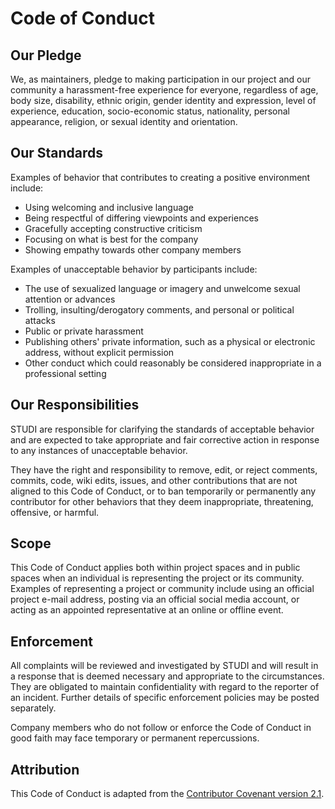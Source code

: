 Code of Conduct
===============

Our Pledge
----------

We, as maintainers, pledge to making participation in our project and
our community a harassment-free experience for everyone, regardless of age, body
size, disability, ethnic origin, gender identity and expression, level of
experience, education, socio-economic status, nationality, personal appearance,
religion, or sexual identity and orientation.

Our Standards
-------------

Examples of behavior that contributes to creating a positive environment
include:

* Using welcoming and inclusive language
* Being respectful of differing viewpoints and experiences
* Gracefully accepting constructive criticism
* Focusing on what is best for the company
* Showing empathy towards other company members

Examples of unacceptable behavior by participants include:

* The use of sexualized language or imagery and unwelcome sexual attention or
  advances
* Trolling, insulting/derogatory comments, and personal or political attacks
* Public or private harassment
* Publishing others' private information, such as a physical or electronic
  address, without explicit permission
* Other conduct which could reasonably be considered inappropriate in a
  professional setting

Our Responsibilities
--------------------

STUDI are responsible for clarifying the
standards of acceptable behavior and are expected to take appropriate and fair
corrective action in response to any instances of unacceptable behavior.

They have the right and responsibility to remove, edit, or reject
comments, commits, code, wiki edits, issues, and other contributions that are
not aligned to this Code of Conduct, or to ban temporarily or permanently any
contributor for other behaviors that they deem inappropriate, threatening,
offensive, or harmful.

Scope
-----

This Code of Conduct applies both within project spaces and in public spaces
when an individual is representing the project or its community. Examples of
representing a project or community include using an official project e-mail
address, posting via an official social media account, or acting as an appointed
representative at an online or offline event.

Enforcement
-----------

All complaints will be reviewed and investigated by STUDI and will result in a response that is deemed necessary and
appropriate to the circumstances. They are obligated to maintain confidentiality
with regard to the reporter of an incident. Further details of specific
enforcement policies may be posted separately.

Company members who do not follow or enforce the Code of Conduct in good
faith may face temporary or permanent repercussions.

Attribution
-----------

This Code of Conduct is adapted from the [Contributor Covenant version 2.1][1].

[1]: https://www.contributor-covenant.org/version/2/1/code_of_conduct/
